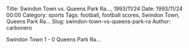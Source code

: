 Title: Swindon Town vs. Queens Park Ra…, 1993/11/24
Date: 1993/11/24 00:00
Category: sports
Tags: football, football scores, Swindon Town, Queens Park Ra…
Slug: swindon-town-vs-queens-park-ra
Author: carbonero


Swindon Town 1 - 0 Queens Park Ra…
